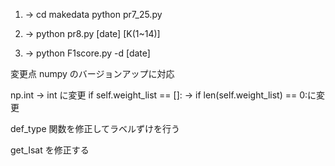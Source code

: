 1.  →
    cd makedata
    python pr7_25.py

2.  →
    python pr8.py [date] [K(1~14)]

3.  →
    python F1score.py -d [date]

変更点
numpy のバージョンアップに対応

np.int → int に変更
if self.weight_list == []: → if len(self.weight_list) == 0:に変更

def_type 関数を修正してラベルずけを行う

get_Isat を修正する
